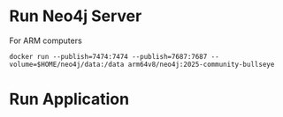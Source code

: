 # Run Neo4j Server

For ARM computers
```shell
docker run --publish=7474:7474 --publish=7687:7687 --volume=$HOME/neo4j/data:/data arm64v8/neo4j:2025-community-bullseye
```

# Run Application